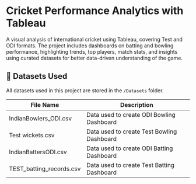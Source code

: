 # Cricket Performance Analytics with Tableau
A visual analysis of international cricket using Tableau, covering Test and ODI formats. The project includes dashboards on batting and bowling performance, highlighting trends, top players, match stats, and insights using curated datasets for better data-driven understanding of the game.

## 📂 Datasets Used

All datasets used in this project are stored in the `/Datasets` folder.

| File Name                     | Description                                |
|-------------------------------|--------------------------------------------|
| IndianBowlers_ODI.csv         | Data used to create ODI Bowling Dashboard  |
| Test wickets.csv              | Data used to create Test Bowling Dashboard |
| IndianBattersODI.csv          | Data used to create ODI Batting Dashboard  |
| TEST_batting_records.csv      | Data used to create Test Batting Dashboard |

